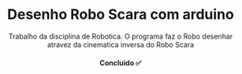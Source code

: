 <h1 align="center">Desenho Robo Scara com arduino</h1>

<p align="center">Trabalho da disciplina de Robotica. O programa faz o Robo desenhar atravez da cinematica inversa do Robo Scara</p>

<h4 align="center"> 
	Concluido &#x2705
</h4>
